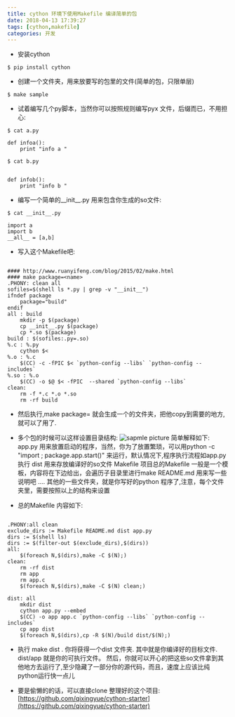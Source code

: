 ```yaml
---
title: cython 环境下使用Makefile 编译简单的包
date: 2018-04-13 17:39:27
tags: [cython,makefile]
categories: 开发
---
```


* 安装cython
```shell
$ pip install cython
```

* 创建一个文件夹，用来放要写的包里的文件(简单的包，只限单层)
```shell
$ make sample
```

* 试着编写几个py脚本，当然你可以按照规则编写pyx 文件，后缀而已，不用担心:
```shell
$ cat a.py

def infoa():
    print "info a "

$ cat b.py


def infob():
    print "info b "

```

* 编写一个简单的__init__.py 用来包含你生成的so文件:
```shell
$ cat __init__.py

import a
import b
__all__ = [a,b]

```

* 写入这个Makefile吧:
```shell

#### http://www.ruanyifeng.com/blog/2015/02/make.html
#### make package=<name>
.PHONY: clean all
sofiles=$(shell ls *.py | grep -v "__init__")
ifndef package
	package="build"
endif
all : build
	mkdir -p $(package)
	cp __init__.py $(package)
	cp *.so $(package)
build : $(sofiles:.py=.so)
%.c : %.py
	cython $<
%.o : %.c
	$(CC) -c -fPIC $< `python-config --libs` `python-config --includes`
%.so : %.o
	$(CC) -o $@ $< -fPIC  --shared `python-config --libs`
clean:
	rm -f *.c *.o *.so
	rm -rf build

```

* 然后执行,make package=<name> 就会生成一个<name>的文件夹，把他copy到需要的地方,就可以了用了.

* 多个包的时候可以这样设置目录结构:
![sapmle picture](/images/cython-project.jpg)
简单解释如下:
    app.py 用来放置启动的程序，当然，你为了放置繁琐，可以用python -c "import <package> ; package.app.start()" 来运行，默认情况下,程序执行流程如app.py 执行
    dist 用来存放编译好的so文件
    Makefile 项目总的Makefile 一般是一个模板，内容将在下边给出，会遍历子目录里进行make
    README.md 用来写一些说明吧
    .... 其他的一些文件夹，就是你写好的python 程序了,注意，每个文件夹里，需要按照以上的结构来设置

* 总的Makefile 内容如下:
```shell

.PHONY:all clean
exclude_dirs := Makefile README.md dist app.py
dirs := $(shell ls)
dirs := $(filter-out $(exclude_dirs),$(dirs))
all:
	$(foreach N,$(dirs),make -C $(N);)
clean:
	rm -rf dist 
	rm app
	rm app.c
	$(foreach N,$(dirs),make -C $(N) clean;)

dist: all
	mkdir dist
	cython app.py --embed
	$(CC) -o app app.c `python-config --libs` `python-config --includes`
	cp app dist
	$(foreach N,$(dirs),cp -R $(N)/build dist/$(N);)

```

* 执行 make dist . 你将获得一个dist 文件夹. 其中就是你编译好的目标文件. dist/app 就是你的可执行文件。
然后，你就可以开心的把这些so文件拿到其他地方去运行了,至少隐藏了一部分你的源代码，而且，速度上应该比纯python运行快一点儿

* 要是偷懒的的话，可以直接clone 整理好的这个项目: [https://github.com/qixingyue/cython-starter](https://github.com/qixingyue/cython-starter)

